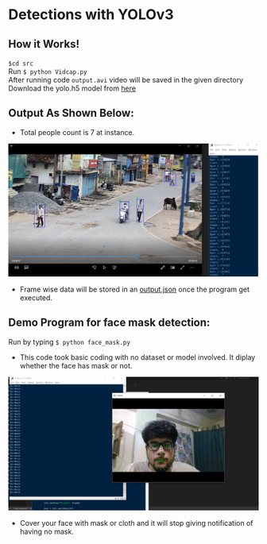 # Detections with YOLOv3


## How it Works!
`$cd src`<br/>
Run `$ python Vidcap.py`<br/>
After running code `output.avi` video will be saved in the given directory<br/>
Download the yolo.h5 model from [here](https://pjreddie.com/darknet/yolo/)

## Output As Shown Below:
* Total people count is 7 at instance.

![Screenshot](output.png)

* Frame wise data will be stored in an [output.json](src/output.json) once the program get executed.

## Demo Program for face mask detection:

Run by typing `$ python face_mask.py`
* This code took basic coding with no dataset or model involved. It diplay whether the face has mask or not.

![Screenshot](demo.png)

* Cover your face with mask or cloth and it will stop giving notification of having no mask.
